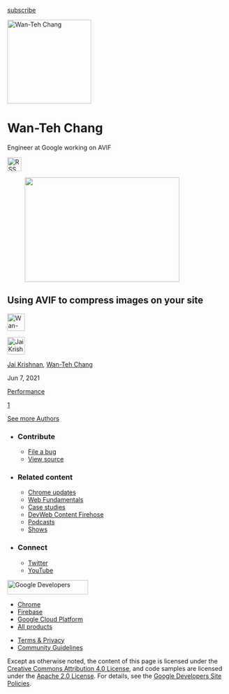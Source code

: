 <a href="/newsletter/" class="gc-analytics-event w-actions__fab w-actions__fab--subscribe"><span>subscribe</span></a>

<img src="https://web-dev.imgix.net/image/ZDZVuXt6QqfXtxkpXcPGfnygYjd2/tyVCzJx2Qe2hCSwXzhrk.jpeg?auto=format" alt="Wan-Teh Chang" class="w-author-page__image" sizes="(min-width: 481px) 192px, 128px" srcset="https://web-dev.imgix.net/image/ZDZVuXt6QqfXtxkpXcPGfnygYjd2/tyVCzJx2Qe2hCSwXzhrk.jpeg?auto=format&amp;w=128 128w, https://web-dev.imgix.net/image/ZDZVuXt6QqfXtxkpXcPGfnygYjd2/tyVCzJx2Qe2hCSwXzhrk.jpeg?auto=format&amp;w=146 146w, https://web-dev.imgix.net/image/ZDZVuXt6QqfXtxkpXcPGfnygYjd2/tyVCzJx2Qe2hCSwXzhrk.jpeg?auto=format&amp;w=166 166w, https://web-dev.imgix.net/image/ZDZVuXt6QqfXtxkpXcPGfnygYjd2/tyVCzJx2Qe2hCSwXzhrk.jpeg?auto=format&amp;w=190 190w, https://web-dev.imgix.net/image/ZDZVuXt6QqfXtxkpXcPGfnygYjd2/tyVCzJx2Qe2hCSwXzhrk.jpeg?auto=format&amp;w=216 216w, https://web-dev.imgix.net/image/ZDZVuXt6QqfXtxkpXcPGfnygYjd2/tyVCzJx2Qe2hCSwXzhrk.jpeg?auto=format&amp;w=246 246w, https://web-dev.imgix.net/image/ZDZVuXt6QqfXtxkpXcPGfnygYjd2/tyVCzJx2Qe2hCSwXzhrk.jpeg?auto=format&amp;w=281 281w, https://web-dev.imgix.net/image/ZDZVuXt6QqfXtxkpXcPGfnygYjd2/tyVCzJx2Qe2hCSwXzhrk.jpeg?auto=format&amp;w=320 320w, https://web-dev.imgix.net/image/ZDZVuXt6QqfXtxkpXcPGfnygYjd2/tyVCzJx2Qe2hCSwXzhrk.jpeg?auto=format&amp;w=365 365w, https://web-dev.imgix.net/image/ZDZVuXt6QqfXtxkpXcPGfnygYjd2/tyVCzJx2Qe2hCSwXzhrk.jpeg?auto=format&amp;w=384 384w" width="192" height="192" />

# Wan-Teh Chang

Engineer at Google working on AVIF

<a href="/authors/wtc/feed.xml" class="w-author-page__link"><img src="/images/icons/rss.svg" alt="RSS Feed" class="w-author-page__icon" width="32" height="32" /></a>

<a href="/compress-images-avif/" class="w-card-base__link"></a>

<figure><img src="https://web-dev.imgix.net/image/ZDZVuXt6QqfXtxkpXcPGfnygYjd2/0jtMLyN4T7C7UazJCYEH.jpg?auto=format&amp;fit=crop&amp;h=240&amp;w=354" class="w-card-base__image" sizes="(min-width: 354px) 354px, calc(100vw - 48px)" srcset="https://web-dev.imgix.net/image/ZDZVuXt6QqfXtxkpXcPGfnygYjd2/0jtMLyN4T7C7UazJCYEH.jpg?fit=crop&amp;h=240&amp;w=354&amp;auto=format&amp;dpr=1&amp;q=75, https://web-dev.imgix.net/image/ZDZVuXt6QqfXtxkpXcPGfnygYjd2/0jtMLyN4T7C7UazJCYEH.jpg?fit=crop&amp;h=240&amp;w=354&amp;auto=format&amp;dpr=2&amp;q=50 2x, https://web-dev.imgix.net/image/ZDZVuXt6QqfXtxkpXcPGfnygYjd2/0jtMLyN4T7C7UazJCYEH.jpg?fit=crop&amp;h=240&amp;w=354&amp;auto=format&amp;dpr=3&amp;q=35 3x, https://web-dev.imgix.net/image/ZDZVuXt6QqfXtxkpXcPGfnygYjd2/0jtMLyN4T7C7UazJCYEH.jpg?fit=crop&amp;h=240&amp;w=354&amp;auto=format&amp;dpr=4&amp;q=23 4x, https://web-dev.imgix.net/image/ZDZVuXt6QqfXtxkpXcPGfnygYjd2/0jtMLyN4T7C7UazJCYEH.jpg?fit=crop&amp;h=240&amp;w=354&amp;auto=format&amp;dpr=5&amp;q=20 5x" width="354" height="240" /></figure>

<a href="/compress-images-avif/" class="w-card-base__link"></a>

## Using AVIF to compress images on your site

[<img src="https://web-dev.imgix.net/image/ZDZVuXt6QqfXtxkpXcPGfnygYjd2/tyVCzJx2Qe2hCSwXzhrk.jpeg?auto=format&amp;fit=crop&amp;h=40&amp;w=40" alt="Wan-Teh Chang" class="w-author__image w-author__image--small" sizes="(min-width: 40px) 40px, calc(100vw - 48px)" srcset="https://web-dev.imgix.net/image/ZDZVuXt6QqfXtxkpXcPGfnygYjd2/tyVCzJx2Qe2hCSwXzhrk.jpeg?fit=crop&amp;h=40&amp;w=40&amp;auto=format&amp;dpr=1&amp;q=75, https://web-dev.imgix.net/image/ZDZVuXt6QqfXtxkpXcPGfnygYjd2/tyVCzJx2Qe2hCSwXzhrk.jpeg?fit=crop&amp;h=40&amp;w=40&amp;auto=format&amp;dpr=2&amp;q=50 2x, https://web-dev.imgix.net/image/ZDZVuXt6QqfXtxkpXcPGfnygYjd2/tyVCzJx2Qe2hCSwXzhrk.jpeg?fit=crop&amp;h=40&amp;w=40&amp;auto=format&amp;dpr=3&amp;q=35 3x, https://web-dev.imgix.net/image/ZDZVuXt6QqfXtxkpXcPGfnygYjd2/tyVCzJx2Qe2hCSwXzhrk.jpeg?fit=crop&amp;h=40&amp;w=40&amp;auto=format&amp;dpr=4&amp;q=23 4x, https://web-dev.imgix.net/image/ZDZVuXt6QqfXtxkpXcPGfnygYjd2/tyVCzJx2Qe2hCSwXzhrk.jpeg?fit=crop&amp;h=40&amp;w=40&amp;auto=format&amp;dpr=5&amp;q=20 5x" width="40" height="40" />](/authors/wtc/)

[<img src="https://web-dev.imgix.net/image/ZDZVuXt6QqfXtxkpXcPGfnygYjd2/BKGlQ9PreNrLEV74mhKX.jpg?auto=format&amp;fit=crop&amp;h=40&amp;w=40" alt="Jai Krishnan" class="w-author__image w-author__image--small" sizes="(min-width: 40px) 40px, calc(100vw - 48px)" srcset="https://web-dev.imgix.net/image/ZDZVuXt6QqfXtxkpXcPGfnygYjd2/BKGlQ9PreNrLEV74mhKX.jpg?fit=crop&amp;h=40&amp;w=40&amp;auto=format&amp;dpr=1&amp;q=75, https://web-dev.imgix.net/image/ZDZVuXt6QqfXtxkpXcPGfnygYjd2/BKGlQ9PreNrLEV74mhKX.jpg?fit=crop&amp;h=40&amp;w=40&amp;auto=format&amp;dpr=2&amp;q=50 2x, https://web-dev.imgix.net/image/ZDZVuXt6QqfXtxkpXcPGfnygYjd2/BKGlQ9PreNrLEV74mhKX.jpg?fit=crop&amp;h=40&amp;w=40&amp;auto=format&amp;dpr=3&amp;q=35 3x, https://web-dev.imgix.net/image/ZDZVuXt6QqfXtxkpXcPGfnygYjd2/BKGlQ9PreNrLEV74mhKX.jpg?fit=crop&amp;h=40&amp;w=40&amp;auto=format&amp;dpr=4&amp;q=23 4x, https://web-dev.imgix.net/image/ZDZVuXt6QqfXtxkpXcPGfnygYjd2/BKGlQ9PreNrLEV74mhKX.jpg?fit=crop&amp;h=40&amp;w=40&amp;auto=format&amp;dpr=5&amp;q=20 5x" width="40" height="40" />](/authors/jaikk/)

<span class="w-author__name"><a href="/authors/jaikk/" class="w-author__name-link">Jai Krishnan</a>, <a href="/authors/wtc/" class="w-author__name-link">Wan-Teh Chang</a></span>

Jun 7, 2021

<a href="/tags/performance/" class="w-chip">Performance</a>

<a href="/authors/wtc/" class="w-pagination__link w-pagination__link--active">1</a>

<a href="/authors" class="w-button">See more Authors</a>

- ### Contribute

  - <a href="https://github.com/GoogleChrome/web.dev/issues/new?assignees=&amp;labels=bug&amp;template=bug_report.md&amp;title=" class="w-footer__linkbox-link">File a bug</a>
  - <a href="https://github.com/googlechrome/web.dev" class="w-footer__linkbox-link">View source</a>

- ### Related content

  - <a href="https://blog.chromium.org/" class="w-footer__linkbox-link">Chrome updates</a>
  - <a href="https://developers.google.com/web/" class="w-footer__linkbox-link">Web Fundamentals</a>
  - <a href="https://developers.google.com/web/showcase/" class="w-footer__linkbox-link">Case studies</a>
  - <a href="https://devwebfeed.appspot.com/" class="w-footer__linkbox-link">DevWeb Content Firehose</a>
  - <a href="/podcasts/" class="w-footer__linkbox-link">Podcasts</a>
  - <a href="/shows/" class="w-footer__linkbox-link">Shows</a>

- ### Connect

  - <a href="https://www.twitter.com/ChromiumDev" class="w-footer__linkbox-link">Twitter</a>
  - <a href="https://www.youtube.com/user/ChromeDevelopers" class="w-footer__linkbox-link">YouTube</a>

<a href="https://developers.google.com/" class="w-footer__utility-logo-link"><img src="/images/lockup-color.png" alt="Google Developers" class="w-footer__utility-logo" width="185" height="33" /></a>

- <a href="https://developer.chrome.com/" class="w-footer__utility-link">Chrome</a>
- <a href="https://firebase.google.com/" class="w-footer__utility-link">Firebase</a>
- <a href="https://cloud.google.com/" class="w-footer__utility-link">Google Cloud Platform</a>
- <a href="https://developers.google.com/products" class="w-footer__utility-link">All products</a>

<!-- -->

- <a href="https://policies.google.com/" class="w-footer__utility-link">Terms &amp; Privacy</a>
- <a href="/community-guidelines/" class="w-footer__utility-link">Community Guidelines</a>

Except as otherwise noted, the content of this page is licensed under the [Creative Commons Attribution 4.0 License](https://creativecommons.org/licenses/by/4.0/), and code samples are licensed under the [Apache 2.0 License](https://www.apache.org/licenses/LICENSE-2.0). For details, see the [Google Developers Site Policies](https://developers.google.com/terms/site-policies).
